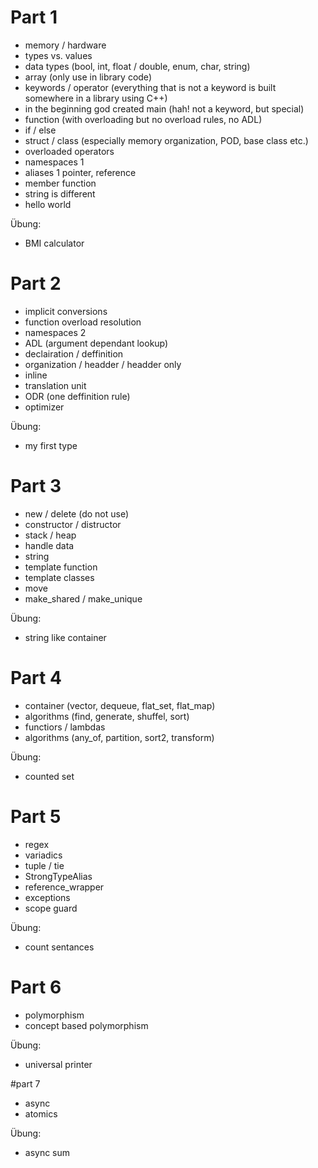 # Part 1
 - memory / hardware
 - types vs. values
 - data types (bool, int, float / double, enum, char, string)
 - array (only use in library code)
 - keywords / operator (everything that is not a keyword is built somewhere in a library using C++)
 - in the beginning god created main (hah! not a keyword, but special)
 - function (with overloading but no overload rules, no ADL)
 - if / else
 - struct / class (especially memory organization, POD, base class etc.)
 - overloaded operators
 - namespaces 1
 - aliases 1 pointer, reference
 - member function
 - string is different
 - hello world

Übung:
 - BMI calculator
 
 # Part 2
 - implicit conversions
 - function overload resolution
 - namespaces 2
 - ADL (argument dependant lookup)
 - declairation / deffinition 
 - organization / headder / headder only
 - inline
 - translation unit
 - ODR (one deffinition rule)
 - optimizer

Übung:
 - my first type
 
 # Part 3
 - new / delete (do not use)
 - constructor / distructor
 - stack / heap
 - handle data
 - string 
 - template function
 - template classes
 - move 
 - make_shared / make_unique

Übung:
 - string like container
 
 # Part 4
 - container (vector, dequeue, flat_set, flat_map)
 - algorithms (find, generate, shuffel, sort)
 - functiors / lambdas
 - algorithms (any_of, partition, sort2, transform) 

Übung:
 - counted set 
 
 # Part 5
 - regex
 - variadics
 - tuple / tie
 - StrongTypeAlias
 - reference_wrapper
 - exceptions
 - scope guard

Übung:
 - count sentances
 
 # Part 6 
 - polymorphism
 - concept based polymorphism

Übung:
 - universal printer
 
 #part 7 
 - async
 - atomics

Übung:
 - async sum

